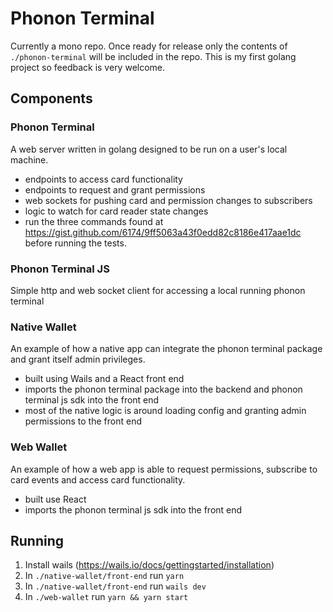 # Phonon Terminal

Currently a mono repo. Once ready for release only the contents of `./phonon-terminal` will be included in the repo. This is my first golang project so feedback is very welcome.

## Components

### Phonon Terminal

A web server written in golang designed to be run on a user's local machine.

- endpoints to access card functionality
- endpoints to request and grant permissions
- web sockets for pushing card and permission changes to subscribers
- logic to watch for card reader state changes
- run the three commands found at https://gist.github.com/6174/9ff5063a43f0edd82c8186e417aae1dc before running the tests.

### Phonon Terminal JS

Simple http and web socket client for accessing a local running phonon terminal

### Native Wallet

An example of how a native app can integrate the phonon terminal package and grant itself admin privileges.

- built using Wails and a React front end
- imports the phonon terminal package into the backend and phonon terminal js sdk into the front end
- most of the native logic is around loading config and granting admin permissions to the front end

### Web Wallet

An example of how a web app is able to request permissions, subscribe to card events and access card functionality.

- built use React
- imports the phonon terminal js sdk into the front end

## Running

1. Install wails (https://wails.io/docs/gettingstarted/installation)
2. In `./native-wallet/front-end` run `yarn`
3. In `./native-wallet/front-end` run `wails dev`
4. In `./web-wallet` run `yarn && yarn start`
